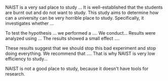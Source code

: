 NAIST is a very sad place to study ...
It is well-established that the students are burnt out and do not want to study. This study aims to determine how can a university can be very horrible place to study. Specifically, it investigates whether ... 


To test the hypothesis ... we performed a .... 
We conduct...
Results were analyzed using ... The results showed a small effect .... 


These results suggest that we should stop this bad experiment and stop doing everything. We recommend that .... That is why NAIST is very low efficiency to study...


NAIST is not a good place to study, because it doesn't have tools for research.
